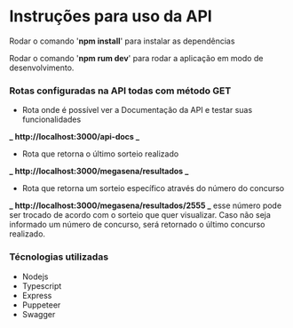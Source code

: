 # Instruções para uso da API

Rodar o comando '**npm install**' para instalar as dependências

Rodar o comando '**npm rum dev**' para rodar a aplicação em modo de desenvolvimento.

### Rotas configuradas na API todas com método **GET**

- Rota onde é possível ver a Documentação da API e testar suas funcionalidades

**_ http://localhost:3000/api-docs _**[](http://localhost:3000/api-docs)

- Rota que retorna o último sorteio realizado

**_ http://localhost:3000/megasena/resultados _**[](http://localhost:3000/megasena/resultados)

- Rota que retorna um sorteio específico através do número do concurso

**_ http://localhost:3000/megasena/resultados/2555 _**[](http://localhost:3000/megasena/resultados/2555) esse número pode ser trocado de acordo com o sorteio que quer visualizar. Caso não seja informado um número de concurso, será retornado o último concurso realizado.

### Técnologias utilizadas

- Nodejs
- Typescript
- Express
- Puppeteer
- Swagger
